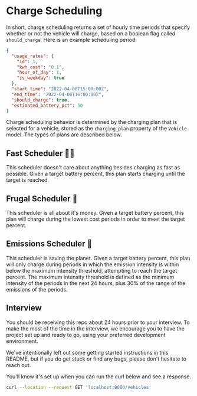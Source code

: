 # Charge Scheduling
In short, charge scheduling returns a set of hourly time periods that specify whether or not the vehicle will charge, based on a boolean flag called `should_charge`. Here is an example scheduling period:
```json
{
  "usage_rates": {
    "id": 1,
    "kwh_cost": "0.1",
    "hour_of_day": 1,
    "is_weekday": true
  },
  "start_time": "2022-04-08T15:00:00Z",
  "end_time": "2022-04-08T16:00:00Z",
  "should_charge": true,
  "estimated_battery_pct": 50
}
```

Charge scheduling behavior is determined by the charging plan that is selected for a vehicle, stored as the `charging_plan` property of the `Vehicle` model.
The types of plans are described below.

## Fast Scheduler 🏃‍♀️
This scheduler doesn't care about anything besides charging as fast as possible. Given a target battery percent, this plan starts charging until the target is reached.

## Frugal Scheduler 💸
This scheduler is all about it's money. Given a target battery percent, this plan will charge during the lowest cost periods in order to meet the target percent.

## Emissions Scheduler 🌳
This scheduler is saving the planet. Given a target battery percent, this plan  will only charge during periods in which the emission intensity is within below the maximum intensity threshold, attempting to reach the target percent.
The maximum intensity threshold is defined as the minimum intensity of the periods in the next 24 hours, plus 30% of the range of the emissions of the periods.


## Interview
You should be receiving this repo about 24 hours prior to your interview. To make the most of the time in the interview,
we encourage you to have the project set up and ready to go, using your preferred development environment.

We've intentionally left out some getting started instructions in this README, but if you do get stuck or find any bugs, please don't hesitate to reach out.

You'll know it's set up when you can run the curl below and see a response.

```bash
curl --location --request GET 'localhost:8000/vehicles'
```